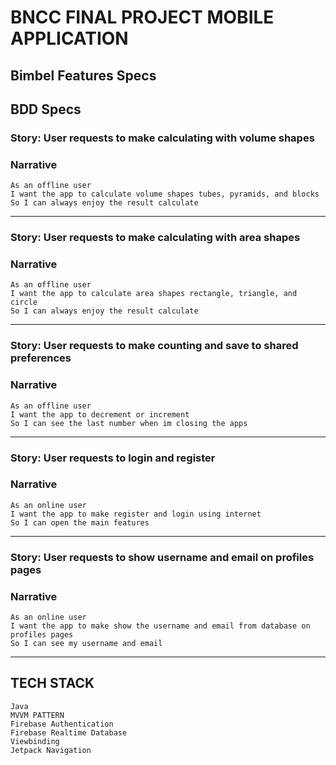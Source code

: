 # BNCC FINAL PROJECT MOBILE APPLICATION

## Bimbel Features Specs

## BDD Specs

### Story: User requests to make calculating with volume shapes

### Narrative

```
As an offline user
I want the app to calculate volume shapes tubes, pyramids, and blocks
So I can always enjoy the result calculate
```

---

### Story: User requests to make calculating with area shapes

### Narrative

```
As an offline user
I want the app to calculate area shapes rectangle, triangle, and circle
So I can always enjoy the result calculate
```

--- 

### Story: User requests to make counting and save to shared preferences

### Narrative

```
As an offline user
I want the app to decrement or increment
So I can see the last number when im closing the apps
```

---
### Story: User requests to login and register

### Narrative

```
As an online user
I want the app to make register and login using internet
So I can open the main features
```
---
### Story: User requests to show username and email on profiles pages

### Narrative

```
As an online user
I want the app to make show the username and email from database on profiles pages
So I can see my username and email
```

---
## TECH STACK
```
Java
MVVM PATTERN
Firebase Authentication
Firebase Realtime Database
Viewbinding
Jetpack Navigation
```
